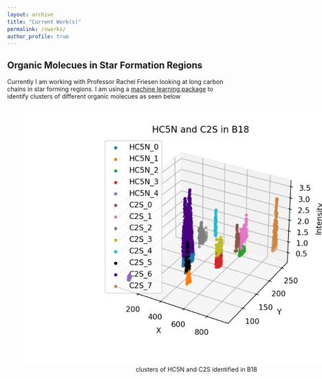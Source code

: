 ```yaml
---
layout: archive
title: "Current Work(s)"
permalink: /cworks/
author_profile: true
---
```


## Organic Molecues in Star Formation Regions

Currently I am working with Professor Rachel Friesen looking at long carbon chains in star forming regions. I am using a [machine learning package](https://github.com/jdhenshaw/acorns) to identify clusters of different organic molecues as seen below 
<div style="text-align: center;">
  <figure style="width:800px">
	  <img src="/HC5N_C2S.png" alt="HC5N C2S plot">
	  <figcaption>clusters of HC5N and C2S identified in B18 </figcaption>
      </figure>
        </div>